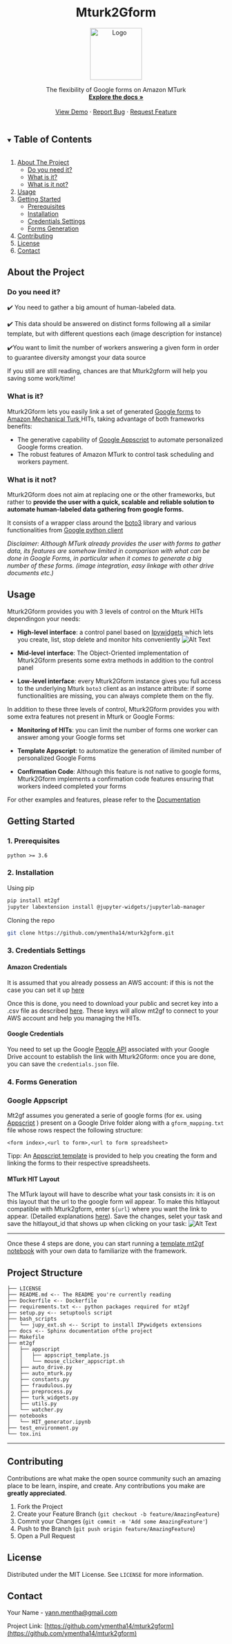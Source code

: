 <!--
*** Thanks for checking out the Best-README-Template. If you have a suggestion
*** that would make this better, please fork the repo and create a pull request
*** or simply open an issue with the tag "enhancement".
*** Thanks again! Now go create something AMAZING! :D
***
***
***
*** To avoid retyping too much info. Do a search and replace for the following:
*** ymentha14, mturk2gform, twitter_handle, yann.mentha@gmail.com, Mturk2Gform, The flexibility of Google forms on Amazon MTurk
-->





<!-- PROJECT LOGO -->
<br />
  <h1 align="center">Mturk2Gform</h1>

<p align="center">
  <a href="https://github.com/ymentha14/mturk2gform">
    <img src="images/mt2gf.png" alt="Logo" width="120" height="120">
  </a>


  <p align="center">
    The flexibility of Google forms on Amazon MTurk
    <br />
    <a href="https://github.com/ymentha14/mturk2gform"><strong>Explore the docs »</strong></a>
    <br />
    <br />
    <a href="https://github.com/ymentha14/mturk2gform">View Demo</a>
    ·
    <a href="https://github.com/ymentha14/mturk2gform/issues">Report Bug</a>
    ·
    <a href="https://github.com/ymentha14/mturk2gform/issues">Request Feature</a>
  </p>
</p>



<!-- TABLE OF CONTENTS -->
<details open="open">
  <summary><h2 style="display: inline-block">Table of Contents</h2></summary>
  <ol>
    <li>
      <a href="#about-the-project">About The Project</a>
      <ul>
        <li><a href="#do-you-need-it">Do you need it?</a></li>
        <li><a href="#what-is-it">What is it?</a></li>
        <li><a href="#what-is-it-not">What is it not?</a></li>
      </ul>
    </li>
    <li><a href="#usage">Usage</a></li>
    <li>
      <a href="#getting-started">Getting Started</a>
      <ul>
        <li><a href="#1-prerequisites">Prerequisites</a></li>
        <li><a href="#2-installation">Installation</a></li>
        <li><a href="#3-credentials-settings">Credentials Settings</a></li>
        <li><a href="#4-forms-generation">Forms Generation</a></li>
      </ul>
    </li>
    <li><a href="#contributing">Contributing</a></li>
    <li><a href="#license">License</a></li>
    <li><a href="#contact">Contact</a></li>
  </ol>
</details>



## About the Project

### Do you need it?

✔️ You need to gather a big amount of human-labeled data.

✔️ This data should be answered on distinct forms following all a similar template, but with different questions each (image description for instance)

✔️You want to limit the number of workers answering a given form in order to guarantee diversity amongst your data source

If you still are still reading, chances are that Mturk2gform will help you saving some work/time!

### What is it?

Mturk2Gform lets you easily link  a set of generated [Google forms](https://www.google.com/forms/about/) to [Amazon Mechanical Turk ](https://www.mturk.com/)HITs, taking advantage of both frameworks benefits:

* The generative capability of [Google Appscript](https://developers.google.com/apps-script/reference/forms) to automate personalized Google forms creation.
* The robust features of Amazon MTurk to control task scheduling and workers payment.

### What is it not?
Mturk2Gform does not aim at replacing one or the other frameworks, but rather to **provide the user with a quick, scalable and reliable solution to automate human-labeled data gathering from google forms.**

It consists of a wrapper class around the [boto3](https://boto3.amazonaws.com/v1/documentation/api/latest/reference/services/mturk.html) library and various functionalities from [Google python client](https://github.com/googleapis/google-api-python-client)



*Disclaimer: Although MTurk already provides the user with forms to gather data, its features are somehow limited in comparison with what can be done in Google Forms, in particular when it comes to generate a big number of these forms. (image integration, easy linkage with other drive documents etc.)*
<!-- ### Built With

* []()
* []()
* []() -->


<!-- USAGE EXAMPLES -->
## Usage
Mturk2Gform provides you with 3 levels of control on the Mturk HITs dependingon your needs:

* **High-level interface**: a control panel based on [Ipywidgets](https://ipywidgets.readthedocs.io/en/latest/) which lets you create, list, stop delete and monitor hits conveniently
![Alt Text](images/demo.gif)

* **Mid-level interface**: The Object-Oriented implementation of Mturk2Gform presents some extra methods in addition to the control panel
* **Low-level interface**: every Mturk2Gform instance gives you full access to the underlying Mturk `boto3` client as an instance attribute: if some functionalities are missing, you can always complete them on the fly.

In addition to these three levels of control, Mturk2Gform provides you with some extra features not present in Mturk or Google Forms:

* **Monitoring of HITs**: you can limit the number of forms one worker can answer among your Google forms set

* **Template Appscript**: to automatize the generation of ilimited number of personalized Google Forms

* **Confirmation Code**: Although this feature is not native to google forms, Mturk2Gform implements a confirmation code features ensuring that workers indeed completed your forms


For other examples and features, please refer to the [Documentation](https://example.com)



<!-- GETTING STARTED -->
## Getting Started

### 1. Prerequisites

```
python >= 3.6
```
<!-- or
```
docker >= 3.6
``` -->
### 2. Installation
Using pip
```sh
pip install mt2gf
jupyter labextension install @jupyter-widgets/jupyterlab-manager
```
<!-- 
Using docker
```sh
docker run mt2gf -v TODO: complete
``` -->

Cloning the repo
```sh
git clone https://github.com/ymentha14/mturk2gform.git
```
### 3. Credentials Settings

#### Amazon Credentials
It is assumed that you already possess an AWS account: if this is not the case you can set it up [here](TODO:complete)

Once this is done, you need to download your public and secret key into a .csv file as described [here](https://docs.aws.amazon.com/powershell/latest/userguide/pstools-appendix-sign-up.html#get-access-keys). These keys will allow mt2gf to connect to your AWS account and help you managing the HITs.

#### Google Credentials
You need to set up the Google [People API](https://developers.google.com/people/quickstart/python) associated with your Google Drive account to establish the link with Mturk2Gform: once you are done, you can save the `credentials.json` file.

### 4. Forms Generation
### Google Appscript
Mt2gf assumes you generated a serie of google forms (for ex. using [Appscript](https://developers.google.com/apps-script/reference/forms) ) present on a Google Drive folder along with a `gform_mapping.txt` file whose rows respect the following structure:
```
<form index>,<url to form>,<url to form spreadsheet>
```
Tipp: An [Appscript template]() is provided to help you creating the form and linking the forms to their respective spreadsheets.

#### MTurk HIT Layout
The MTurk layout will have to describe what your task consists in: it is on this layout that the url to the google form wil appear. To make this hitlayout compatible with Mturk2gform, enter `${url}` where you want the link to appear. (Detailed explanations [here](https://blog.mturk.com/tutorial-editing-your-task-layout-5cd88ccae283)). Save the changes, selet your task and save the hitlayout_id that shows up when clicking on your task:
![Alt Text](images/hitlayout.png)
___

Once these 4 steps are done, you can start running a [template mt2gf notebook]() with your own data to familiarize with the framework.





Project Structure
------------


    ├── LICENSE
    ├── README.md <-- The README you're currently reading
    ├── Dockerfile <-- Dockerfile
    ├── requirements.txt <-- python packages required for mt2gf
    ├── setup.py <-- setuptools script
    ├── bash_scripts
    │   └── jupy_ext.sh <-- Script to install IPywidgets extensions
    ├── docs <-- Sphinx documentation ofthe project
    ├── Makefile
    ├── mt2gf
    │   ├── appscript
    │   │   ├── appscript_template.js
    │   │   └── mouse_clicker_appscript.sh
    │   ├── auto_drive.py
    │   ├── auto_mturk.py
    │   ├── constants.py
    │   ├── fraudulous.py
    │   ├── preprocess.py
    │   ├── turk_widgets.py
    │   ├── utils.py
    │   └── watcher.py
    ├── notebooks
    │   └── HIT_generator.ipynb
    ├── test_environment.py
    └── tox.ini


--------







<!-- CONTRIBUTING -->
## Contributing

Contributions are what make the open source community such an amazing place to be learn, inspire, and create. Any contributions you make are **greatly appreciated**.

1. Fork the Project
2. Create your Feature Branch (`git checkout -b feature/AmazingFeature`)
3. Commit your Changes (`git commit -m 'Add some AmazingFeature'`)
4. Push to the Branch (`git push origin feature/AmazingFeature`)
5. Open a Pull Request



<!-- LICENSE -->
## License

Distributed under the MIT License. See `LICENSE` for more information.



<!-- CONTACT -->
## Contact

Your Name  - yann.mentha@gmail.com

Project Link: [https://github.com/ymentha14/mturk2gform](https://github.com/ymentha14/mturk2gform)







<!-- MARKDOWN LINKS & IMAGES -->
<!-- https://www.markdownguide.org/basic-syntax/#reference-style-links -->
[contributors-shield]: https://img.shields.io/github/contributors/ymentha14/repo.svg?style=for-the-badge
[contributors-url]: https://github.com/ymentha14/repo/graphs/contributors
[forks-shield]: https://img.shields.io/github/forks/ymentha14/repo.svg?style=for-the-badge
[forks-url]: https://github.com/ymentha14/repo/network/members
[stars-shield]: https://img.shields.io/github/stars/ymentha14/repo.svg?style=for-the-badge
[stars-url]: https://github.com/ymentha14/repo/stargazers
[issues-shield]: https://img.shields.io/github/issues/ymentha14/repo.svg?style=for-the-badge
[issues-url]: https://github.com/ymentha14/repo/issues
[license-shield]: https://img.shields.io/github/license/ymentha14/repo.svg?style=for-the-badge
[license-url]: https://github.com/ymentha14/repo/blob/master/LICENSE.txt
[linkedin-shield]: https://img.shields.io/badge/-LinkedIn-black.svg?style=for-the-badge&logo=linkedin&colorB=555
[linkedin-url]: https://linkedin.com/in/ymentha14
